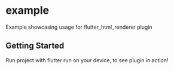 # example

Example showcasing usage for flutter_html_renderer plugin

## Getting Started

Run project with flutter run on your device, to see plugin in action!